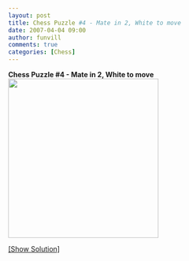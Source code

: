 ```yaml
---
layout: post
title: Chess Puzzle #4 - Mate in 2, White to move
date: 2007-04-04 09:00
author: funvill
comments: true
categories: [Chess]
---
```

<strong>Chess Puzzle #4 - Mate in 2, White to move</strong>
<a href="http://www.abluestar.com/blog/chess-puzzle-4-mate-in-2-white-to-move/">
<img src="http://www.abluestar.com/scripts/chess_image.php?ff=4K3/8/5R2/3kn3/3P4/2P5/4Q3/8" height="323" width="305" /></a>

<!--more--><a href="javascript:ReverseContentDisplay('chess_solution')">[Show Solution]</a>
<p id="chess_solution" style="clear: both; padding: 5px; display: none">1... Re6, 2. Ke6, Qxe5++ Mate</p>
